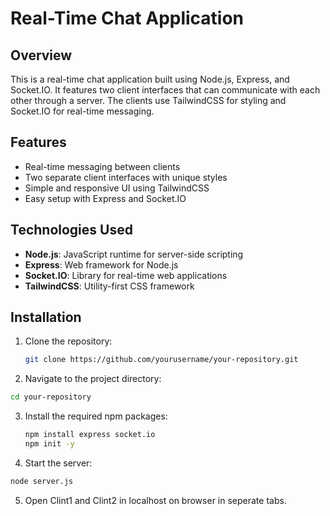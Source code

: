 # Real-Time Chat Application

## Overview

This is a real-time chat application built using Node.js, Express, and Socket.IO. It features two client interfaces that can communicate with each other through a server. The clients use TailwindCSS for styling and Socket.IO for real-time messaging.

## Features

- Real-time messaging between clients
- Two separate client interfaces with unique styles
- Simple and responsive UI using TailwindCSS
- Easy setup with Express and Socket.IO

## Technologies Used

- **Node.js**: JavaScript runtime for server-side scripting
- **Express**: Web framework for Node.js
- **Socket.IO**: Library for real-time web applications
- **TailwindCSS**: Utility-first CSS framework

## Installation

1. Clone the repository:

   ```bash
   git clone https://github.com/yourusername/your-repository.git
   
2. Navigate to the project directory:
  ```bash
  cd your-repository
  ```
3. Install the required npm packages:
   ```bash
   npm install express socket.io
   npm init -y

4. Start the server:
  ```bash
  node server.js
  ```
5. Open Clint1 and Clint2 in localhost on browser in seperate tabs.
